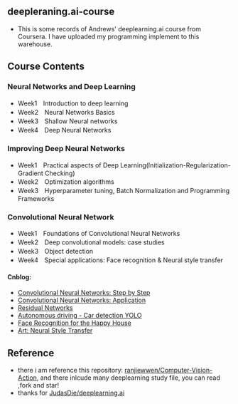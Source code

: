 
## deepleraning.ai-course

- This is some records of Andrews' deeplearning.ai course from Coursera. I have uploaded my programming implement to this warehouse. 


## Course Contents

### Neural Networks and Deep Learning

- Week1　Introduction to deep learning
- Week2　Neural Networks Basics
- Week3　Shallow Neural networks
- Week4　Deep Neural Networks

### Improving Deep Neural Networks

- Week1　Practical aspects of Deep Learning(Initialization-Regularization-Gradient Checking)
- Week2　Optimization algorithms
- Week3　Hyperparameter tuning, Batch Normalization and Programming Frameworks

### Convolutional Neural Network

- Week1　Foundations of Convolutional Neural Networks
- Week2　Deep convolutional models: case studies
- Week3　Object detection
- Week4　Special applications: Face recognition & Neural style transfer

#### Cnblog:

- [Convolutional Neural Networks: Step by Step](http://www.cnblogs.com/ranjiewen/p/7868372.html)
- [Convolutional Neural Networks: Application](http://www.cnblogs.com/ranjiewen/p/7872526.html)
- [Residual Networks](http://www.cnblogs.com/ranjiewen/p/7889401.html)
- [Autonomous driving - Car detection YOLO](http://www.cnblogs.com/ranjiewen/p/7896398.html)
- [Face Recognition for the Happy House](http://www.cnblogs.com/ranjiewen/p/7904382.html)
- [Art: Neural Style Transfer](http://www.cnblogs.com/ranjiewen/p/7908809.html)

## Reference

- there i am reference this repository: [ranjiewwen/Computer-Vision-Action](https://github.com/ranjiewwen/Computer-Vision-Action), and there inlcude many deeplearning study file, you can read ,fork and star!
- thanks for [JudasDie/deeplearning.ai](https://github.com/JudasDie/deeplearning.ai)
